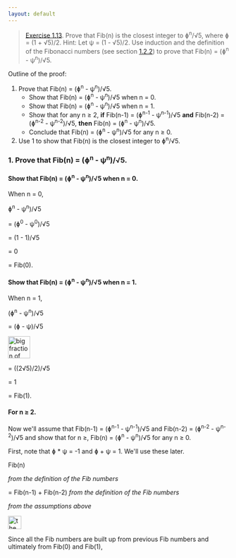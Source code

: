 ```yaml
---
layout: default
---
```


> [Exercise 1.13](https://mitpress.mit.edu/sites/default/files/sicp/full-text/book/book-Z-H-11.html#%_thm_1.13). Prove that Fib(n) is the closest integer to &#632;<sup>n</sup>/&#8730;5, where &#632; = (1 + &#8730;5)/2. Hint: Let &#968; = (1 - &#8730;5)/2. Use induction and the definition of the Fibonacci numbers (see section [1.2.2](https://mitpress.mit.edu/sites/default/files/sicp/full-text/book/book-Z-H-11.html#%_sec_1.2.2)) to prove that Fib(n) = (&#632;<sup>n</sup> - &#968;<sup>n</sup>)/&#8730;5.

Outline of the proof:
1. Prove that Fib(n) = (&#632;<sup>n</sup> - &#968;<sup>n</sup>)/&#8730;5.
    - Show that Fib(n) = (&#632;<sup>n</sup> - &#968;<sup>n</sup>)/&#8730;5 when n = 0.
    - Show that Fib(n) = (&#632;<sup>n</sup> - &#968;<sup>n</sup>)/&#8730;5 when n = 1.
    - Show that for any n &#8805; 2, **if** Fib(n-1) = (&#632;<sup>n-1</sup> - &#968;<sup>n-1</sup>)/&#8730;5 **and** Fib(n-2) = (&#632;<sup>n-2</sup> - &#968;<sup>n-2</sup>)/&#8730;5, **then** Fib(n) = (&#632;<sup>n</sup> - &#968;<sup>n</sup>)/&#8730;5.
    - Conclude that Fib(n) = (&#632;<sup>n</sup> - &#968;<sup>n</sup>)/&#8730;5 for any n &#8805; 0.
2. Use 1 to show that Fib(n) is the closest integer to &#632;<sup>n</sup>/&#8730;5.

### 1. Prove that Fib(n) = (&#632;<sup>n</sup> - &#968;<sup>n</sup>)/&#8730;5.

#### Show that Fib(n) = (&#632;<sup>n</sup> - &#968;<sup>n</sup>)/&#8730;5 when n = 0.

When n = 0,

&#632;<sup>n</sup> - &#968;<sup>n</sup>)/&#8730;5

= (&#632;<sup>0</sup> - &#968;<sup>0</sup>)/&#8730;5

= (1 - 1)/&#8730;5

= 0

= Fib(0).

#### Show that Fib(n) = (&#632;<sup>n</sup> - &#968;<sup>n</sup>)/&#8730;5 when n = 1.

When n = 1,

(&#632;<sup>n</sup> - &#968;<sup>n</sup>)/&#8730;5

= (&#632; - &#968;)/&#8730;5

<img src="https://i.imgur.com/XaJkU3C.png" alt="big fraction of phi - psi written out in numbers, all divided by sqrt 5" height="50"/>

= ((2&#8730;5)/2)/&#8730;5

= 1

= Fib(1).

#### For n &#8805; 2.

Now we'll assume that Fib(n-1) = (&#632;<sup>n-1</sup> - &#968;<sup>n-1</sup>)/&#8730;5 and Fib(n-2) = (&#632;<sup>n-2</sup> - &#968;<sup>n-2</sup>)/&#8730;5 and show that for n &#8805;, Fib(n) = (&#632;<sup>n</sup> - &#968;<sup>n</sup>)/&#8730;5 for any n &#8805; 0.

First, note that &#632; * &#968; = -1 and &#632; + &#968; = 1. We'll use these later.

Fib(n)

*from the definition of the Fib numbers*

= Fib(n-1) + Fib(n-2) *from the definition of the Fib numbers*

*from the assumptions above*

<img src="https://i.imgur.com/mpGbw8T.png" alt="the assumptions written out" height="30"/>












 Since all the Fib numbers are built up from previous Fib numbers and ultimately from Fib(0) and Fib(1), 